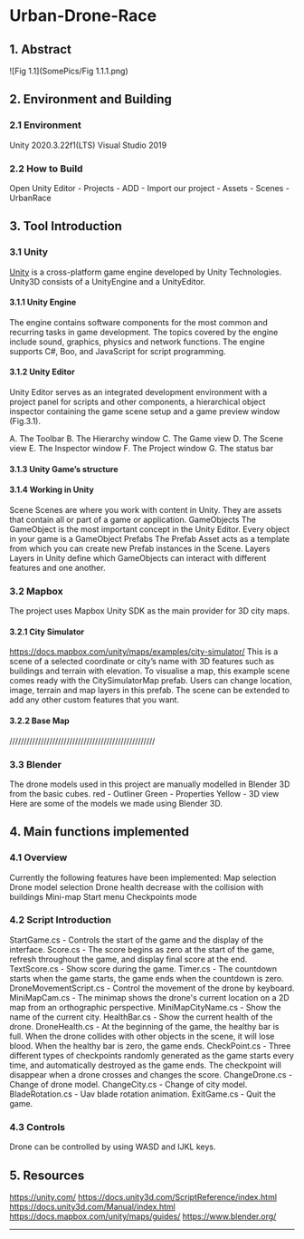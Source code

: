 # Urban-Drone-Race

## 1. Abstract
![Fig 1.1](SomePics/Fig 1.1.1.png)
## 2. Environment and Building

### 2.1 Environment
Unity 2020.3.22f1(LTS)
Visual Studio 2019
### 2.2 How to Build
Open Unity Editor - Projects - ADD - Import our project - Assets - Scenes - UrbanRace


## 3. Tool Introduction

### 3.1 Unity

[Unity](https://en.wikipedia.org/wiki/Unity_(game_engine)) is a cross-platform game engine developed by Unity Technologies. Unity3D consists of a UnityEngine and a UnityEditor. 

#### 3.1.1 Unity Engine

The engine contains software components for the most common and recurring tasks in game development. The topics covered by the engine include sound, graphics, physics and network functions. The engine supports C#, Boo, and JavaScript for script programming.

#### 3.1.2 Unity Editor

Unity Editor serves as an integrated development environment with a project panel for scripts and other components, a hierarchical object inspector containing the game scene setup and a game preview window (Fig.3.1).

A. The Toolbar
B. The Hierarchy window
C. The Game view
D. The Scene view
E. The Inspector window
F. The Project window
G. The status bar

#### 3.1.3 Unity Game’s structure


#### 3.1.4 Working in Unity

Scene
Scenes are where you work with content in Unity. They are assets that contain all or part of a game or application.
GameObjects
The GameObject is the most important concept in the Unity Editor. Every object in your game is a GameObject
Prefabs
The Prefab Asset acts as a template from which you can create new Prefab instances in the Scene.
Layers
Layers in Unity define which GameObjects can interact with different features and one another.

### 3.2 Mapbox

The project uses Mapbox Unity SDK as the main provider for 3D city maps. 

#### 3.2.1 City Simulator

https://docs.mapbox.com/unity/maps/examples/city-simulator/
This is a scene of a selected coordinate or city’s name with 3D features  such as buildings and terrain with elevation. To visualise a map, this example scene comes ready with the CitySimulatorMap prefab.
Users can change location, image, terrain and map layers in this prefab. The scene can be extended to add any other custom features that you want.

#### 3.2.2 Base Map

///////////////////////////////////////////////////

### 3.3 Blender

The drone models used in this project are manually modelled in Blender 3D from the basic cubes.
red - Outliner
Green - Properties
Yellow - 3D view
Here are some of the models we made using Blender 3D.

## 4. Main functions implemented

### 4.1 Overview

Currently the following features have been implemented:
Map selection
Drone model selection
Drone health decrease with the collision with buildings
Mini-map
Start menu
Checkpoints mode

### 4.2 Script Introduction

StartGame.cs - Controls the start of the game and the display of the interface.
Score.cs - The score begins as zero at the start of the game, refresh throughout the game, and display final score at the end.
TextScore.cs - Show score during the game.
Timer.cs - The countdown starts when the game starts, the game ends when the countdown is zero.
DroneMovementScript.cs - Control the movement of the drone by keyboard.
MiniMapCam.cs - The minimap shows the drone's current location on a 2D map from an orthographic perspective.
MiniMapCityName.cs - Show the name of the current city.
HealthBar.cs - Show the current health of the drone.
DroneHealth.cs - At the beginning of the game, the healthy bar is full. When the drone collides with other objects in the scene, it will lose blood. When the healthy bar is zero, the game ends.
CheckPoint.cs - Three different types of checkpoints randomly generated as the game starts every time, and automatically destroyed as the game ends. The checkpoint will disappear when a drone crosses and changes the score.
ChangeDrone.cs - Change of drone model.
ChangeCity.cs - Change of city model.
BladeRotation.cs - Uav blade rotation animation.
ExitGame.cs - Quit the game.

### 4.3 Controls

Drone can be controlled by using WASD and IJKL keys.

## 5. Resources

https://unity.com/
https://docs.unity3d.com/ScriptReference/index.html
https://docs.unity3d.com/Manual/index.html
https://docs.mapbox.com/unity/maps/guides/
https://www.blender.org/

---------------------------------------------

